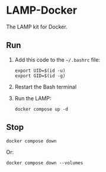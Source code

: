 # LAMP-Docker

The LAMP kit for Docker.

## Run

1. Add this code to the `~/.bashrc` file:

    ```shell
    export UID=$(id -u) 
    export GID=$(id -g)
    ```

2. Restart the Bash terminal

3. Run the LAMP:

    ```shell
    docker compose up -d
    ```

## Stop

```shell
docker compose down
```

Or:

```shell
docker compose down --volumes
```
